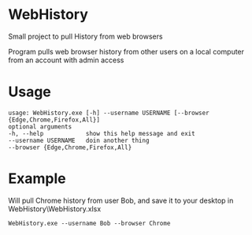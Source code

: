 # WebHistory
Small project to pull History from web browsers

Program pulls web browser history from other users on a local computer from an account with admin access

# Usage


	usage: WebHistory.exe [-h] --username USERNAME [--browser {Edge,Chrome,Firefox,All}]
	optional arguments
	-h, --help            show this help message and exit
	--username USERNAME   doin another thing
	--browser {Edge,Chrome,Firefox,All}
# Example
Will pull Chrome history from user Bob, and save it to your desktop in WebHistory\WebHistory.xlsx
	
	WebHistory.exe --username Bob --browser Chrome
